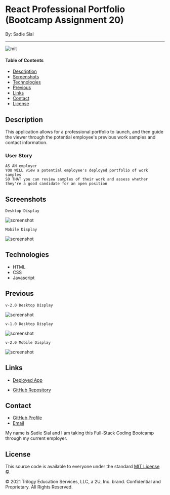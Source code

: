 # React Professional Portfolio (Bootcamp Assignment 20)

By: Sadie Sial

---

![mit](https://img.shields.io/badge/license-MIT-lightblue)

#### Table of Contents

- [Description](#description)
- [Screenshots](#screenshots)
- [Technologies](#technologies)
- [Previous](#previous)
- [Links](#links)
- [Contact](#contact)
- [License](#license)

## Description

This application allows for a professional portfolio to launch, and then guide the viewer through the potential employee's previous work samples and contact information.

### User Story

```
AS AN employer
YOU WILL view a potential employee's deployed portfolio of work samples
SO THAT you can review samples of their work and assess whether they're a good candidate for an open position
```

## Screenshots

```
Desktop Display
```

![screenshot](./assets/images/desktop-v3.png)

```
Mobile Display
```

![screenshot](./assets/images/mobile-v3.png)

## Technologies

- HTML
- CSS
- Javascript <br>

## Previous

```
v-2.0 Desktop Display
```

![screenshot](./assets/images/desktop-v2.png)

```
v-1.0 Desktop Display
```

![screenshot](./assets/images/desktop-v1.png)

```
v-2.0 Mobile Display
```

![screenshot](./assets/images/mobile-v2.png)

## Links

- [Deployed App](https://sadielinks.github.io/professional-portfolio/)

- [GitHub Repository](https://github.com/sadielinks/professional-portfolio) <br>

## Contact

- [GitHub Profile](https://github.com/sadielinks)
- [Email](mailto:sadiecodes@gmail.com)

My name is Sadie Sial and I am taking this Full-Stack Coding Bootcamp through my current employer. <br>

## License

This source code is available to everyone under the standard [MIT License ©](https://github.com/microsoft/vscode/blob/master/LICENSE.txt). <br>

© 2021 Trilogy Education Services, LLC, a 2U, Inc. brand. Confidential and Proprietary. All Rights Reserved.
